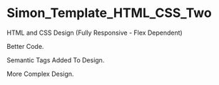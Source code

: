 # Simon_Template_HTML_CSS_Two
HTML and CSS Design (Fully Responsive - Flex Dependent)

Better Code.

Semantic Tags Added To Design.

More Complex Design.
